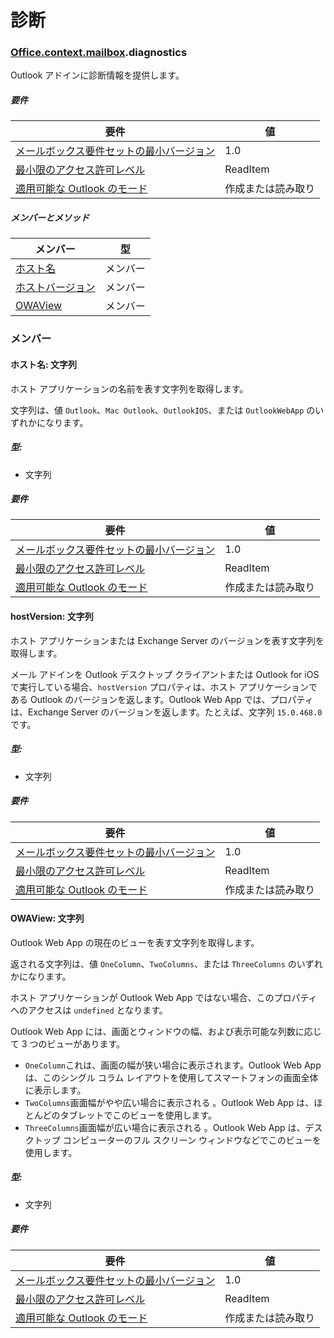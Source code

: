 
# <a name="diagnostics"></a>診断

### [Office](Office.md)[.context](Office.context.md)[.mailbox](Office.context.mailbox.md).diagnostics

Outlook アドインに診断情報を提供します。

##### <a name="requirements"></a>要件

|要件| 値|
|---|---|
|[メールボックス要件セットの最小バージョン](/office/dev/add-ins/reference/requirement-sets/outlook-api-requirement-sets)| 1.0|
|[最小限のアクセス許可レベル](https://docs.microsoft.com/outlook/add-ins/understanding-outlook-add-in-permissions)| ReadItem|
|[適用可能な Outlook のモード](https://docs.microsoft.com/outlook/add-ins/#extension-points)| 作成または読み取り|

##### <a name="members-and-methods"></a>メンバーとメソッド

| メンバー | 型 |
|--------|------|
| [ホスト名](#hostname-string) | メンバー |
| [ホストバージョン](#hostversion-string) | メンバー |
| [OWAView](#owaview-string) | メンバー |

### <a name="members"></a>メンバー

####  <a name="hostname-string"></a>ホスト名: 文字列

ホスト アプリケーションの名前を表す文字列を取得します。

文字列は、値 `Outlook`、`Mac Outlook`、`OutlookIOS`、または `OutlookWebApp` のいずれかになります。

##### <a name="type"></a>型:

*   文字列

##### <a name="requirements"></a>要件

|要件| 値|
|---|---|
|[メールボックス要件セットの最小バージョン](/office/dev/add-ins/reference/requirement-sets/outlook-api-requirement-sets)| 1.0|
|[最小限のアクセス許可レベル](https://docs.microsoft.com/outlook/add-ins/understanding-outlook-add-in-permissions)| ReadItem|
|[適用可能な Outlook のモード](https://docs.microsoft.com/outlook/add-ins/#extension-points)| 作成または読み取り|

####  <a name="hostversion-string"></a>hostVersion: 文字列

ホスト アプリケーションまたは Exchange Server のバージョンを表す文字列を取得します。

メール アドインを Outlook デスクトップ クライアントまたは Outlook for iOS で実行している場合、`hostVersion` プロパティは、ホスト アプリケーションである Outlook のバージョンを返します。Outlook Web App では、プロパティは、Exchange Server のバージョンを返します。たとえば、文字列 `15.0.468.0` です。

##### <a name="type"></a>型:

*   文字列

##### <a name="requirements"></a>要件

|要件| 値|
|---|---|
|[メールボックス要件セットの最小バージョン](/office/dev/add-ins/reference/requirement-sets/outlook-api-requirement-sets)| 1.0|
|[最小限のアクセス許可レベル](https://docs.microsoft.com/outlook/add-ins/understanding-outlook-add-in-permissions)| ReadItem|
|[適用可能な Outlook のモード](https://docs.microsoft.com/outlook/add-ins/#extension-points)| 作成または読み取り|

####  <a name="owaview-string"></a>OWAView: 文字列

Outlook Web App の現在のビューを表す文字列を取得します。

返される文字列は、値 `OneColumn`、`TwoColumns`、または `ThreeColumns` のいずれかになります。

ホスト アプリケーションが Outlook Web App ではない場合、このプロパティへのアクセスは `undefined` となります。

Outlook Web App には、画面とウィンドウの幅、および表示可能な列数に応じて 3 つのビューがあります。

*   `OneColumn`これは、画面の幅が狭い場合に表示されます。Outlook Web App は、このシングル コラム レイアウトを使用してスマートフォンの画面全体に表示します。
*   `TwoColumns`画面幅がやや広い場合に表示される 。Outlook Web App は、ほとんどのタブレットでこのビューを使用します。
*   `ThreeColumns`画面幅が広い場合に表示される 。Outlook Web App は、デスクトップ コンピューターのフル スクリーン ウィンドウなどでこのビューを使用します。

##### <a name="type"></a>型:

*   文字列

##### <a name="requirements"></a>要件

|要件| 値|
|---|---|
|[メールボックス要件セットの最小バージョン](/office/dev/add-ins/reference/requirement-sets/outlook-api-requirement-sets)| 1.0|
|[最小限のアクセス許可レベル](https://docs.microsoft.com/outlook/add-ins/understanding-outlook-add-in-permissions)| ReadItem|
|[適用可能な Outlook のモード](https://docs.microsoft.com/outlook/add-ins/#extension-points)| 作成または読み取り|